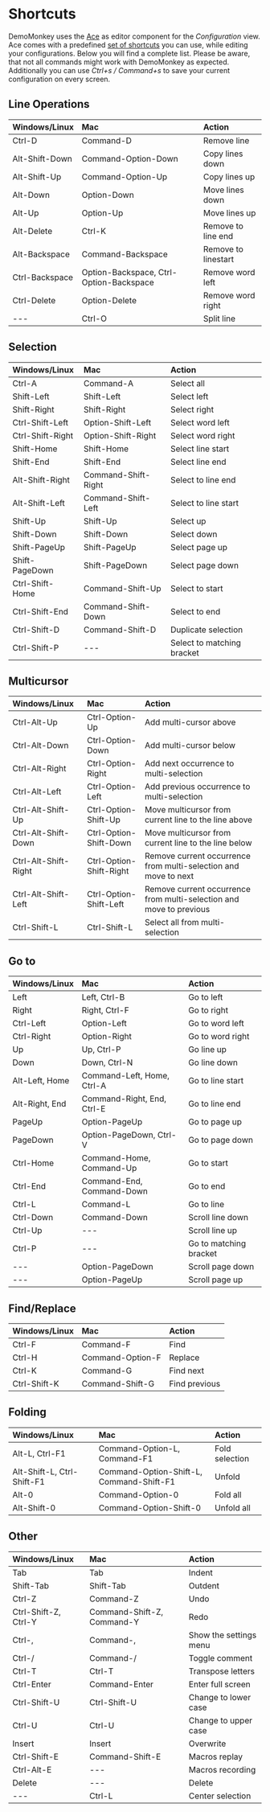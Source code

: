 # Shortcuts

DemoMonkey uses the [Ace](https://ace.c9.io/) as editor component for the _Configuration_ view. Ace comes with a
predefined [set of shortcuts](https://github.com/ajaxorg/ace/wiki/Default-Keyboard-Shortcuts) you can use, while editing
your configurations. Below you will find a complete list. Please be aware, that not all commands might work with
DemoMonkey as expected. Additionally you can use _Ctrl+s / Command+s_ to save your current configuration on every screen.

## Line Operations

| Windows/Linux  | Mac                                     | Action              |
| :------------- | :-------------------------------------- | :------------------ |
| Ctrl-D         | Command-D                               | Remove line         |
| Alt-Shift-Down | Command-Option-Down                     | Copy lines down     |
| Alt-Shift-Up   | Command-Option-Up                       | Copy lines up       |
| Alt-Down       | Option-Down                             | Move lines down     |
| Alt-Up         | Option-Up                               | Move lines up       |
| Alt-Delete     | Ctrl-K                                  | Remove to line end  |
| Alt-Backspace  | Command-Backspace                       | Remove to linestart |
| Ctrl-Backspace | Option-Backspace, Ctrl-Option-Backspace | Remove word left    |
| Ctrl-Delete    | Option-Delete                           | Remove word right   |
| ---            | Ctrl-O                                  | Split line          |

## Selection

| Windows/Linux    | Mac                 | Action                     |
| :--------------- | :------------------ | :------------------------- |
| Ctrl-A           | Command-A           | Select all                 |
| Shift-Left       | Shift-Left          | Select left                |
| Shift-Right      | Shift-Right         | Select right               |
| Ctrl-Shift-Left  | Option-Shift-Left   | Select word left           |
| Ctrl-Shift-Right | Option-Shift-Right  | Select word right          |
| Shift-Home       | Shift-Home          | Select line start          |
| Shift-End        | Shift-End           | Select line end            |
| Alt-Shift-Right  | Command-Shift-Right | Select to line end         |
| Alt-Shift-Left   | Command-Shift-Left  | Select to line start       |
| Shift-Up         | Shift-Up            | Select up                  |
| Shift-Down       | Shift-Down          | Select down                |
| Shift-PageUp     | Shift-PageUp        | Select page up             |
| Shift-PageDown   | Shift-PageDown      | Select page down           |
| Ctrl-Shift-Home  | Command-Shift-Up    | Select to start            |
| Ctrl-Shift-End   | Command-Shift-Down  | Select to end              |
| Ctrl-Shift-D     | Command-Shift-D     | Duplicate selection        |
| Ctrl-Shift-P     | ---                 | Select to matching bracket |

## Multicursor

| Windows/Linux        | Mac                     | Action                                                              |
| :------------------- | :---------------------- | :------------------------------------------------------------------ |
| Ctrl-Alt-Up          | Ctrl-Option-Up          | Add multi-cursor above                                              |
| Ctrl-Alt-Down        | Ctrl-Option-Down        | Add multi-cursor below                                              |
| Ctrl-Alt-Right       | Ctrl-Option-Right       | Add next occurrence to multi-selection                              |
| Ctrl-Alt-Left        | Ctrl-Option-Left        | Add previous occurrence to multi-selection                          |
| Ctrl-Alt-Shift-Up    | Ctrl-Option-Shift-Up    | Move multicursor from current line to the line above                |
| Ctrl-Alt-Shift-Down  | Ctrl-Option-Shift-Down  | Move multicursor from current line to the line below                |
| Ctrl-Alt-Shift-Right | Ctrl-Option-Shift-Right | Remove current occurrence from multi-selection and move to next     |
| Ctrl-Alt-Shift-Left  | Ctrl-Option-Shift-Left  | Remove current occurrence from multi-selection and move to previous |
| Ctrl-Shift-L         | Ctrl-Shift-L            | Select all from multi-selection                                     |

## Go to

| Windows/Linux  | Mac                        | Action                 |
| :------------- | :------------------------- | :--------------------- |
| Left           | Left, Ctrl-B               | Go to left             |
| Right          | Right, Ctrl-F              | Go to right            |
| Ctrl-Left      | Option-Left                | Go to word left        |
| Ctrl-Right     | Option-Right               | Go to word right       |
| Up             | Up, Ctrl-P                 | Go line up             |
| Down           | Down, Ctrl-N               | Go line down           |
| Alt-Left, Home | Command-Left, Home, Ctrl-A | Go to line start       |
| Alt-Right, End | Command-Right, End, Ctrl-E | Go to line end         |
| PageUp         | Option-PageUp              | Go to page up          |
| PageDown       | Option-PageDown, Ctrl-V    | Go to page down        |
| Ctrl-Home      | Command-Home, Command-Up   | Go to start            |
| Ctrl-End       | Command-End, Command-Down  | Go to end              |
| Ctrl-L         | Command-L                  | Go to line             |
| Ctrl-Down      | Command-Down               | Scroll line down       |
| Ctrl-Up        | ---                        | Scroll line up         |
| Ctrl-P         | ---                        | Go to matching bracket |
| ---            | Option-PageDown            | Scroll page down       |
| ---            | Option-PageUp              | Scroll page up         |

## Find/Replace

| Windows/Linux | Mac              | Action        |
| :------------ | :--------------- | :------------ |
| Ctrl-F        | Command-F        | Find          |
| Ctrl-H        | Command-Option-F | Replace       |
| Ctrl-K        | Command-G        | Find next     |
| Ctrl-Shift-K  | Command-Shift-G  | Find previous |

## Folding

| Windows/Linux              | Mac                                      | Action         |
| :------------------------- | :--------------------------------------- | :------------- |
| Alt-L, Ctrl-F1             | Command-Option-L, Command-F1             | Fold selection |
| Alt-Shift-L, Ctrl-Shift-F1 | Command-Option-Shift-L, Command-Shift-F1 | Unfold         |
| Alt-0                      | Command-Option-0                         | Fold all       |
| Alt-Shift-0                | Command-Option-Shift-0                   | Unfold all     |

## Other

| Windows/Linux        | Mac                        | Action                 |
| :------------------- | :------------------------- | :--------------------- |
| Tab                  | Tab                        | Indent                 |
| Shift-Tab            | Shift-Tab                  | Outdent                |
| Ctrl-Z               | Command-Z                  | Undo                   |
| Ctrl-Shift-Z, Ctrl-Y | Command-Shift-Z, Command-Y | Redo                   |
| Ctrl-,               | Command-,                  | Show the settings menu |
| Ctrl-/               | Command-/                  | Toggle comment         |
| Ctrl-T               | Ctrl-T                     | Transpose letters      |
| Ctrl-Enter           | Command-Enter              | Enter full screen      |
| Ctrl-Shift-U         | Ctrl-Shift-U               | Change to lower case   |
| Ctrl-U               | Ctrl-U                     | Change to upper case   |
| Insert               | Insert                     | Overwrite              |
| Ctrl-Shift-E         | Command-Shift-E            | Macros replay          |
| Ctrl-Alt-E           | ---                        | Macros recording       |
| Delete               | ---                        | Delete                 |
| ---                  | Ctrl-L                     | Center selection       |
